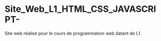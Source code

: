 # Site_Web_L1_HTML_CSS_JAVASCRIPT-
Site web réalisé pour le cours de programmation web datant de L1. 
